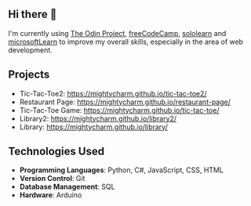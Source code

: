 ## Hi there 👋

I'm currently using [The Odin Project](https://www.theodinproject.com/dashboard), [freeCodeCamp](https://www.freecodecamp.org/MightyCharm), [sololearn](https://www.sololearn.com/en/profile/25075522)  and [microsoftLearn](https://learn.microsoft.com/en-us/users/mightycharm-8961/)  to improve my overall skills, especially in the area of web development.





## **Projects**
- Tic-Tac-Toe2: https://mightycharm.github.io/tic-tac-toe2/
- Restaurant Page: https://mightycharm.github.io/restaurant-page/
- Tic-Tac-Toe Game: https://mightycharm.github.io/tic-tac-toe/
- Library2: https://mightycharm.github.io/library2/
- Library: https://mightycharm.github.io/library/

## **Technologies Used**
- **Programming Languages**: Python, C#, JavaScript, CSS, HTML
- **Version Control**: Git
- **Database Management**: SQL
- **Hardware**: Arduino
<!--
**MightyCharm/MightyCharm** is a ✨ _special_ ✨ repository because its `README.md` (this file) appears on your GitHub profile.

Here are some ideas to get you started:

- 🔭 I’m currently working on ...
- 🌱 I’m currently learning ...
- 👯 I’m looking to collaborate on ...
- 🤔 I’m looking for help with ...
- 💬 Ask me about ...
- 📫 How to reach me: ...
- 😄 Pronouns: ...
- ⚡ Fun fact: ...
-->
